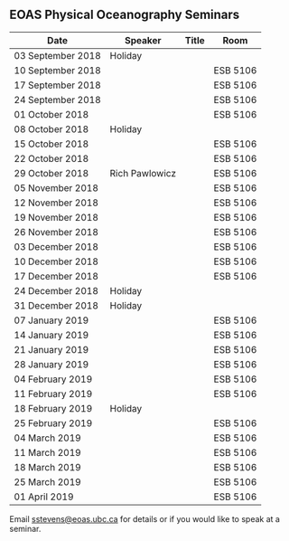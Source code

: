 ## EOAS Physical Oceanography Seminars


Date               |  Speaker         |  Title  |  Room
-------------------|------------------|---------|----------
03 September 2018  |  Holiday         |         |
10 September 2018  |                  |         |  ESB 5106
17 September 2018  |                  |         |  ESB 5106
24 September 2018  |                  |         |  ESB 5106
01 October 2018    |                  |         |  ESB 5106
08 October 2018    |  Holiday         |         |
15 October 2018    |                  |         |  ESB 5106
22 October 2018    |                  |         |  ESB 5106
29 October 2018    |  Rich Pawlowicz  |         |  ESB 5106
05 November 2018   |                  |         |  ESB 5106
12 November 2018   |                  |         |  ESB 5106
19 November 2018   |                  |         |  ESB 5106
26 November 2018   |                  |         |  ESB 5106
03 December 2018   |                  |         |  ESB 5106
10 December 2018   |                  |         |  ESB 5106
17 December 2018   |                  |         |  ESB 5106
24 December 2018   |  Holiday         |         |
31 December 2018   |  Holiday         |         |
07 January 2019    |                  |         |  ESB 5106
14 January 2019    |                  |         |  ESB 5106
21 January 2019    |                  |         |  ESB 5106
28 January 2019    |                  |         |  ESB 5106
04 February 2019   |                  |         |  ESB 5106
11 February 2019   |                  |         |  ESB 5106
18 February 2019   |  Holiday         |         |
25 February 2019   |                  |         |  ESB 5106
04 March 2019      |                  |         |  ESB 5106
11 March 2019      |                  |         |  ESB 5106
18 March 2019      |                  |         |  ESB 5106
25 March 2019      |                  |         |  ESB 5106
01 April 2019      |                  |         |  ESB 5106

Email sstevens@eoas.ubc.ca for details or if you would like to speak at a seminar. 
